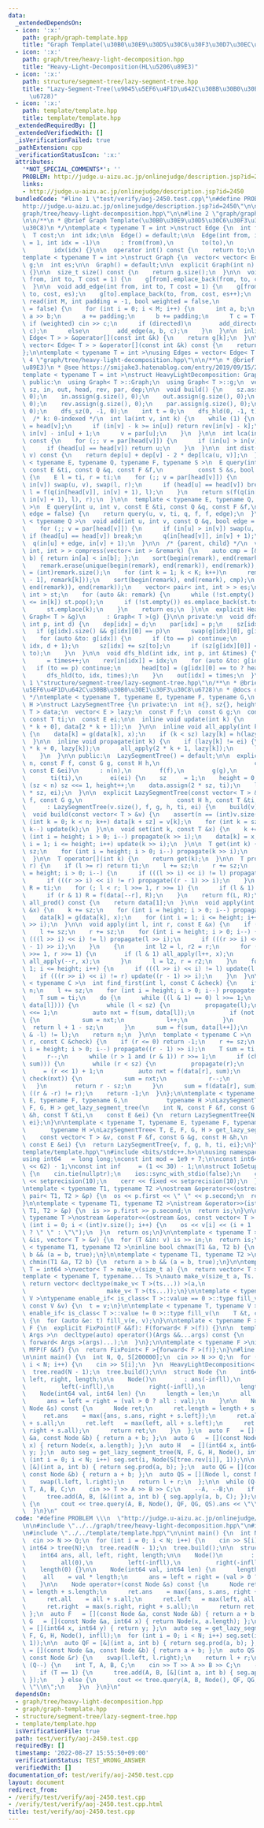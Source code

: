```yaml
---
data:
  _extendedDependsOn:
  - icon: ':x:'
    path: graph/graph-template.hpp
    title: "Graph Template(\u30B0\u30E9\u30D5\u30C6\u30F3\u30D7\u30EC\u30FC\u30C8)"
  - icon: ':x:'
    path: graph/tree/heavy-light-decomposition.hpp
    title: "Heavy-Light-Decomposition(HL\u5206\u89E3)"
  - icon: ':x:'
    path: structure/segment-tree/lazy-segment-tree.hpp
    title: "Lazy-Segment-Tree(\u9045\u5EF6\u4F1D\u642C\u30BB\u30B0\u30E1\u30F3\u30C8\
      \u6728)"
  - icon: ':x:'
    path: template/template.hpp
    title: template/template.hpp
  _extendedRequiredBy: []
  _extendedVerifiedWith: []
  _isVerificationFailed: true
  _pathExtension: cpp
  _verificationStatusIcon: ':x:'
  attributes:
    '*NOT_SPECIAL_COMMENTS*': ''
    PROBLEM: http://judge.u-aizu.ac.jp/onlinejudge/description.jsp?id=2450
    links:
    - http://judge.u-aizu.ac.jp/onlinejudge/description.jsp?id=2450
  bundledCode: "#line 1 \"test/verify/aoj-2450.test.cpp\"\n#define PROBLEM \\\n  \"\
    http://judge.u-aizu.ac.jp/onlinejudge/description.jsp?id=2450\"\n\n#line 2 \"\
    graph/tree/heavy-light-decomposition.hpp\"\n\n#line 2 \"graph/graph-template.hpp\"\
    \n\n/**\n * @brief Graph Template(\u30B0\u30E9\u30D5\u30C6\u30F3\u30D7\u30EC\u30FC\
    \u30C8)\n */\ntemplate < typename T = int >\nstruct Edge {\n  int from, to;\n\
    \  T cost;\n  int idx;\n\n  Edge() = default;\n\n  Edge(int from, int to, T cost\
    \ = 1, int idx = -1)\n      : from(from),\n        to(to),\n        cost(cost),\n\
    \        idx(idx) {}\n\n  operator int() const {\n    return to;\n  }\n};\n\n\
    template < typename T = int >\nstruct Graph {\n  vector< vector< Edge< T > > >\
    \ g;\n  int es;\n\n  Graph() = default;\n\n  explicit Graph(int n): g(n), es(0)\
    \ {}\n\n  size_t size() const {\n    return g.size();\n  }\n\n  void add_directed_edge(int\
    \ from, int to, T cost = 1) {\n    g[from].emplace_back(from, to, cost, es++);\n\
    \  }\n\n  void add_edge(int from, int to, T cost = 1) {\n    g[from].emplace_back(from,\
    \ to, cost, es);\n    g[to].emplace_back(to, from, cost, es++);\n  }\n\n  void\
    \ read(int M, int padding = -1, bool weighted = false,\n            bool directed\
    \ = false) {\n    for (int i = 0; i < M; i++) {\n      int a, b;\n      cin >>\
    \ a >> b;\n      a += padding;\n      b += padding;\n      T c = T(1);\n     \
    \ if (weighted) cin >> c;\n      if (directed)\n        add_directed_edge(a, b,\
    \ c);\n      else\n        add_edge(a, b, c);\n    }\n  }\n\n  inline vector<\
    \ Edge< T > > &operator[](const int &k) {\n    return g[k];\n  }\n\n  inline const\
    \ vector< Edge< T > > &operator[](const int &k) const {\n    return g[k];\n  }\n\
    };\n\ntemplate < typename T = int >\nusing Edges = vector< Edge< T > >;\n#line\
    \ 4 \"graph/tree/heavy-light-decomposition.hpp\"\n\n/**\n * @brief Heavy-Light-Decomposition(HL\u5206\
    \u89E3)\n * @see https://smijake3.hatenablog.com/entry/2019/09/15/200200\n */\n\
    template < typename T = int >\nstruct HeavyLightDecomposition: Graph< T > {\n\
    \ public:\n  using Graph< T >::Graph;\n  using Graph< T >::g;\n  vector< int >\
    \ sz, in, out, head, rev, par, dep;\n\n  void build() {\n    sz.assign(g.size(),\
    \ 0);\n    in.assign(g.size(), 0);\n    out.assign(g.size(), 0);\n    head.assign(g.size(),\
    \ 0);\n    rev.assign(g.size(), 0);\n    par.assign(g.size(), 0);\n    dep.assign(g.size(),\
    \ 0);\n    dfs_sz(0, -1, 0);\n    int t = 0;\n    dfs_hld(0, -1, t);\n  }\n\n\
    \  /* k: 0-indexed */\n  int la(int v, int k) {\n    while (1) {\n      int u\
    \ = head[v];\n      if (in[v] - k >= in[u]) return rev[in[v] - k];\n      k -=\
    \ in[v] - in[u] + 1;\n      v = par[u];\n    }\n  }\n\n  int lca(int u, int v)\
    \ const {\n    for (;; v = par[head[v]]) {\n      if (in[u] > in[v]) swap(u, v);\n\
    \      if (head[u] == head[v]) return u;\n    }\n  }\n\n  int dist(int u, int\
    \ v) const {\n    return dep[u] + dep[v] - 2 * dep[lca(u, v)];\n  }\n\n  template\
    \ < typename E, typename Q, typename F, typename S >\n  E query(int u, int v,\
    \ const E &ti, const Q &q, const F &f,\n          const S &s, bool edge = false)\
    \ {\n    E l = ti, r = ti;\n    for (;; v = par[head[v]]) {\n      if (in[u] >\
    \ in[v]) swap(u, v), swap(l, r);\n      if (head[u] == head[v]) break;\n     \
    \ l = f(q(in[head[v]], in[v] + 1), l);\n    }\n    return s(f(q(in[u] + edge,\
    \ in[v] + 1), l), r);\n  }\n\n  template < typename E, typename Q, typename F\
    \ >\n  E query(int u, int v, const E &ti, const Q &q, const F &f,\n          bool\
    \ edge = false) {\n    return query(u, v, ti, q, f, f, edge);\n  }\n\n  template\
    \ < typename Q >\n  void add(int u, int v, const Q &q, bool edge = false) {\n\
    \    for (;; v = par[head[v]]) {\n      if (in[u] > in[v]) swap(u, v);\n     \
    \ if (head[u] == head[v]) break;\n      q(in[head[v]], in[v] + 1);\n    }\n  \
    \  q(in[u] + edge, in[v] + 1);\n  }\n\n  /* {parent, child} */\n  vector< pair<\
    \ int, int > > compress(vector< int > &remark) {\n    auto cmp = [&](int a, int\
    \ b) { return in[a] < in[b]; };\n    sort(begin(remark), end(remark), cmp);\n\
    \    remark.erase(unique(begin(remark), end(remark)), end(remark));\n    int K\
    \ = (int)remark.size();\n    for (int k = 1; k < K; k++)\n      remark.emplace_back(lca(remark[k\
    \ - 1], remark[k]));\n    sort(begin(remark), end(remark), cmp);\n    remark.erase(unique(begin(remark),\
    \ end(remark)), end(remark));\n    vector< pair< int, int > > es;\n    stack<\
    \ int > st;\n    for (auto &k: remark) {\n      while (!st.empty() && out[st.top()]\
    \ <= in[k]) st.pop();\n      if (!st.empty()) es.emplace_back(st.top(), k);\n\
    \      st.emplace(k);\n    }\n    return es;\n  }\n\n  explicit HeavyLightDecomposition(const\
    \ Graph< T > &g)\n      : Graph< T >(g) {}\n\n private:\n  void dfs_sz(int idx,\
    \ int p, int d) {\n    dep[idx] = d;\n    par[idx] = p;\n    sz[idx]  = 1;\n \
    \   if (g[idx].size() && g[idx][0] == p)\n      swap(g[idx][0], g[idx].back());\n\
    \    for (auto &to: g[idx]) {\n      if (to == p) continue;\n      dfs_sz(to,\
    \ idx, d + 1);\n      sz[idx] += sz[to];\n      if (sz[g[idx][0]] < sz[to]) swap(g[idx][0],\
    \ to);\n    }\n  }\n\n  void dfs_hld(int idx, int p, int &times) {\n    in[idx]\
    \      = times++;\n    rev[in[idx]] = idx;\n    for (auto &to: g[idx]) {\n   \
    \   if (to == p) continue;\n      head[to] = (g[idx][0] == to ? head[idx] : to);\n\
    \      dfs_hld(to, idx, times);\n    }\n    out[idx] = times;\n  }\n};\n#line\
    \ 1 \"structure/segment-tree/lazy-segment-tree.hpp\"\n/**\n * @brief Lazy-Segment-Tree(\u9045\
    \u5EF6\u4F1D\u642C\u30BB\u30B0\u30E1\u30F3\u30C8\u6728)\n * @docs docs/lazy-segment-tree.md\n\
    \ */\ntemplate < typename T, typename E, typename F, typename G,\n           typename\
    \ H >\nstruct LazySegmentTree {\n private:\n  int n{}, sz{}, height{};\n  vector<\
    \ T > data;\n  vector< E > lazy;\n  const F f;\n  const G g;\n  const H h;\n \
    \ const T ti;\n  const E ei;\n\n  inline void update(int k) {\n    data[k] = f(data[2\
    \ * k + 0], data[2 * k + 1]);\n  }\n\n  inline void all_apply(int k, const E &x)\
    \ {\n    data[k] = g(data[k], x);\n    if (k < sz) lazy[k] = h(lazy[k], x);\n\
    \  }\n\n  inline void propagate(int k) {\n    if (lazy[k] != ei) {\n      all_apply(2\
    \ * k + 0, lazy[k]);\n      all_apply(2 * k + 1, lazy[k]);\n      lazy[k] = ei;\n\
    \    }\n  }\n\n public:\n  LazySegmentTree() = default;\n\n  explicit LazySegmentTree(int\
    \ n, const F f, const G g, const H h,\n                           const T &ti,\
    \ const E &ei)\n      : n(n),\n        f(f),\n        g(g),\n        h(h),\n \
    \       ti(ti),\n        ei(ei) {\n    sz     = 1;\n    height = 0;\n    while\
    \ (sz < n) sz <<= 1, height++;\n    data.assign(2 * sz, ti);\n    lazy.assign(2\
    \ * sz, ei);\n  }\n\n  explicit LazySegmentTree(const vector< T > &v, const F\
    \ f, const G g,\n                           const H h, const T &ti, const E &ei)\n\
    \      : LazySegmentTree(v.size(), f, g, h, ti, ei) {\n    build(v);\n  }\n\n\
    \  void build(const vector< T > &v) {\n    assert(n == (int)v.size());\n    for\
    \ (int k = 0; k < n; k++) data[k + sz] = v[k];\n    for (int k = sz - 1; k > 0;\
    \ k--) update(k);\n  }\n\n  void set(int k, const T &x) {\n    k += sz;\n    for\
    \ (int i = height; i > 0; i--) propagate(k >> i);\n    data[k] = x;\n    for (int\
    \ i = 1; i <= height; i++) update(k >> i);\n  }\n\n  T get(int k) {\n    k +=\
    \ sz;\n    for (int i = height; i > 0; i--) propagate(k >> i);\n    return data[k];\n\
    \  }\n\n  T operator[](int k) {\n    return get(k);\n  }\n\n  T prod(int l, int\
    \ r) {\n    if (l >= r) return ti;\n    l += sz;\n    r += sz;\n    for (int i\
    \ = height; i > 0; i--) {\n      if (((l >> i) << i) != l) propagate(l >> i);\n\
    \      if (((r >> i) << i) != r) propagate((r - 1) >> i);\n    }\n    T L = ti,\
    \ R = ti;\n    for (; l < r; l >>= 1, r >>= 1) {\n      if (l & 1) L = f(L, data[l++]);\n\
    \      if (r & 1) R = f(data[--r], R);\n    }\n    return f(L, R);\n  }\n\n  T\
    \ all_prod() const {\n    return data[1];\n  }\n\n  void apply(int k, const E\
    \ &x) {\n    k += sz;\n    for (int i = height; i > 0; i--) propagate(k >> i);\n\
    \    data[k] = g(data[k], x);\n    for (int i = 1; i <= height; i++) update(k\
    \ >> i);\n  }\n\n  void apply(int l, int r, const E &x) {\n    if (l >= r) return;\n\
    \    l += sz;\n    r += sz;\n    for (int i = height; i > 0; i--) {\n      if\
    \ (((l >> i) << i) != l) propagate(l >> i);\n      if (((r >> i) << i) != r) propagate((r\
    \ - 1) >> i);\n    }\n    {\n      int l2 = l, r2 = r;\n      for (; l < r; l\
    \ >>= 1, r >>= 1) {\n        if (l & 1) all_apply(l++, x);\n        if (r & 1)\
    \ all_apply(--r, x);\n      }\n      l = l2, r = r2;\n    }\n    for (int i =\
    \ 1; i <= height; i++) {\n      if (((l >> i) << i) != l) update(l >> i);\n  \
    \    if (((r >> i) << i) != r) update((r - 1) >> i);\n    }\n  }\n\n  template\
    \ < typename C >\n  int find_first(int l, const C &check) {\n    if (l >= n) return\
    \ n;\n    l += sz;\n    for (int i = height; i > 0; i--) propagate(l >> i);\n\
    \    T sum = ti;\n    do {\n      while ((l & 1) == 0) l >>= 1;\n      if (check(f(sum,\
    \ data[l]))) {\n        while (l < sz) {\n          propagate(l);\n          l\
    \ <<= 1;\n          auto nxt = f(sum, data[l]);\n          if (not check(nxt))\
    \ {\n            sum = nxt;\n            l++;\n          }\n        }\n      \
    \  return l + 1 - sz;\n      }\n      sum = f(sum, data[l++]);\n    } while ((l\
    \ & -l) != l);\n    return n;\n  }\n\n  template < typename C >\n  int find_last(int\
    \ r, const C &check) {\n    if (r <= 0) return -1;\n    r += sz;\n    for (int\
    \ i = height; i > 0; i--) propagate((r - 1) >> i);\n    T sum = ti;\n    do {\n\
    \      r--;\n      while (r > 1 and (r & 1)) r >>= 1;\n      if (check(f(data[r],\
    \ sum))) {\n        while (r < sz) {\n          propagate(r);\n          r   \
    \     = (r << 1) + 1;\n          auto nxt = f(data[r], sum);\n          if (not\
    \ check(nxt)) {\n            sum = nxt;\n            r--;\n          }\n     \
    \   }\n        return r - sz;\n      }\n      sum = f(data[r], sum);\n    } while\
    \ ((r & -r) != r);\n    return -1;\n  }\n};\n\ntemplate < typename T, typename\
    \ E, typename F, typename G,\n           typename H >\nLazySegmentTree< T, E,\
    \ F, G, H > get_lazy_segment_tree(\n    int N, const F &f, const G &g, const H\
    \ &h, const T &ti,\n    const E &ei) {\n  return LazySegmentTree{N, f, g, h, ti,\
    \ ei};\n}\n\ntemplate < typename T, typename E, typename F, typename G,\n    \
    \       typename H >\nLazySegmentTree< T, E, F, G, H > get_lazy_segment_tree(\n\
    \    const vector< T > &v, const F &f, const G &g, const H &h,\n    const T &ti,\
    \ const E &ei) {\n  return LazySegmentTree{v, f, g, h, ti, ei};\n}\n#line 1 \"\
    template/template.hpp\"\n#include <bits/stdc++.h>\n\nusing namespace std;\n\n\
    using int64   = long long;\nconst int mod = 1e9 + 7;\n\nconst int64 infll = (1LL\
    \ << 62) - 1;\nconst int inf     = (1 << 30) - 1;\n\nstruct IoSetup {\n  IoSetup()\
    \ {\n    cin.tie(nullptr);\n    ios::sync_with_stdio(false);\n    cout << fixed\
    \ << setprecision(10);\n    cerr << fixed << setprecision(10);\n  }\n} iosetup;\n\
    \ntemplate < typename T1, typename T2 >\nostream &operator<<(ostream &os, const\
    \ pair< T1, T2 > &p) {\n  os << p.first << \" \" << p.second;\n  return os;\n\
    }\n\ntemplate < typename T1, typename T2 >\nistream &operator>>(istream &is, pair<\
    \ T1, T2 > &p) {\n  is >> p.first >> p.second;\n  return is;\n}\n\ntemplate <\
    \ typename T >\nostream &operator<<(ostream &os, const vector< T > &v) {\n  for\
    \ (int i = 0; i < (int)v.size(); i++) {\n    os << v[i] << (i + 1 != v.size()\
    \ ? \" \" : \"\");\n  }\n  return os;\n}\n\ntemplate < typename T >\nistream &operator>>(istream\
    \ &is, vector< T > &v) {\n  for (T &in: v) is >> in;\n  return is;\n}\n\ntemplate\
    \ < typename T1, typename T2 >\ninline bool chmax(T1 &a, T2 b) {\n  return a <\
    \ b && (a = b, true);\n}\n\ntemplate < typename T1, typename T2 >\ninline bool\
    \ chmin(T1 &a, T2 b) {\n  return a > b && (a = b, true);\n}\n\ntemplate < typename\
    \ T = int64 >\nvector< T > make_v(size_t a) {\n  return vector< T >(a);\n}\n\n\
    template < typename T, typename... Ts >\nauto make_v(size_t a, Ts... ts) {\n \
    \ return vector< decltype(make_v< T >(ts...)) >(a,\n                         \
    \                       make_v< T >(ts...));\n}\n\ntemplate < typename T, typename\
    \ V >\ntypename enable_if< is_class< T >::value == 0 >::type fill_v(\n    T &t,\
    \ const V &v) {\n  t = v;\n}\n\ntemplate < typename T, typename V >\ntypename\
    \ enable_if< is_class< T >::value != 0 >::type fill_v(\n    T &t, const V &v)\
    \ {\n  for (auto &e: t) fill_v(e, v);\n}\n\ntemplate < typename F >\nstruct FixPoint:\
    \ F {\n  explicit FixPoint(F &&f): F(forward< F >(f)) {}\n\n  template < typename...\
    \ Args >\n  decltype(auto) operator()(Args &&...args) const {\n    return F::operator()(*this,\
    \ forward< Args >(args)...);\n  }\n};\n\ntemplate < typename F >\ninline decltype(auto)\
    \ MFP(F &&f) {\n  return FixPoint< F >{forward< F >(f)};\n}\n#line 7 \"test/verify/aoj-2450.test.cpp\"\
    \n\nint main() {\n  int N, Q, S[200000];\n  cin >> N >> Q;\n  for (int i = 0;\
    \ i < N; i++) {\n    cin >> S[i];\n  }\n  HeavyLightDecomposition< int64 > tree(N);\n\
    \  tree.read(N - 1);\n  tree.build();\n\n  struct Node {\n    int64 ans, all,\
    \ left, right, length;\n\n    Node()\n        : ans(-infll),\n          all(0),\n\
    \          left(-infll),\n          right(-infll),\n          length(0) {}\n\n\
    \    Node(int64 val, int64 len) {\n      length = len;\n      all    = val * length;\n\
    \      ans = left = right = (val > 0 ? all : val);\n    }\n\n    Node operator+(const\
    \ Node &s) const {\n      Node ret;\n      ret.length = length + s.length;\n \
    \     ret.ans    = max({ans, s.ans, right + s.left});\n      ret.all    = all\
    \ + s.all;\n      ret.left   = max(left, all + s.left);\n      ret.right  = max(s.right,\
    \ right + s.all);\n      return ret;\n    }\n  };\n  auto F   = [](const Node\
    \ &a, const Node &b) { return a + b; };\n  auto G   = [](const Node &a, int64\
    \ x) { return Node(x, a.length); };\n  auto H   = [](int64 x, int64 y) { return\
    \ y; };\n  auto seg = get_lazy_segment_tree(N, F, G, H, Node(), infll);\n  for\
    \ (int i = 0; i < N; i++) seg.set(i, Node(S[tree.rev[i]], 1));\n\n  auto QF =\
    \ [&](int a, int b) { return seg.prod(a, b); };\n  auto QG = [](const Node &a,\
    \ const Node &b) { return a + b; };\n  auto QS = [](Node l, const Node &r) {\n\
    \    swap(l.left, l.right);\n    return l + r;\n  };\n\n  while (Q--) {\n    int\
    \ T, A, B, C;\n    cin >> T >> A >> B >> C;\n    --A, --B;\n    if (T == 1) {\n\
    \      tree.add(A, B, [&](int a, int b) { seg.apply(a, b, C); });\n    } else\
    \ {\n      cout << tree.query(A, B, Node(), QF, QG, QS).ans << \"\\n\";\n    }\n\
    \  }\n}\n"
  code: "#define PROBLEM \\\n  \"http://judge.u-aizu.ac.jp/onlinejudge/description.jsp?id=2450\"\
    \n\n#include \"../../graph/tree/heavy-light-decomposition.hpp\"\n#include \"../../structure/segment-tree/lazy-segment-tree.hpp\"\
    \n#include \"../../template/template.hpp\"\n\nint main() {\n  int N, Q, S[200000];\n\
    \  cin >> N >> Q;\n  for (int i = 0; i < N; i++) {\n    cin >> S[i];\n  }\n  HeavyLightDecomposition<\
    \ int64 > tree(N);\n  tree.read(N - 1);\n  tree.build();\n\n  struct Node {\n\
    \    int64 ans, all, left, right, length;\n\n    Node()\n        : ans(-infll),\n\
    \          all(0),\n          left(-infll),\n          right(-infll),\n      \
    \    length(0) {}\n\n    Node(int64 val, int64 len) {\n      length = len;\n \
    \     all    = val * length;\n      ans = left = right = (val > 0 ? all : val);\n\
    \    }\n\n    Node operator+(const Node &s) const {\n      Node ret;\n      ret.length\
    \ = length + s.length;\n      ret.ans    = max({ans, s.ans, right + s.left});\n\
    \      ret.all    = all + s.all;\n      ret.left   = max(left, all + s.left);\n\
    \      ret.right  = max(s.right, right + s.all);\n      return ret;\n    }\n \
    \ };\n  auto F   = [](const Node &a, const Node &b) { return a + b; };\n  auto\
    \ G   = [](const Node &a, int64 x) { return Node(x, a.length); };\n  auto H  \
    \ = [](int64 x, int64 y) { return y; };\n  auto seg = get_lazy_segment_tree(N,\
    \ F, G, H, Node(), infll);\n  for (int i = 0; i < N; i++) seg.set(i, Node(S[tree.rev[i]],\
    \ 1));\n\n  auto QF = [&](int a, int b) { return seg.prod(a, b); };\n  auto QG\
    \ = [](const Node &a, const Node &b) { return a + b; };\n  auto QS = [](Node l,\
    \ const Node &r) {\n    swap(l.left, l.right);\n    return l + r;\n  };\n\n  while\
    \ (Q--) {\n    int T, A, B, C;\n    cin >> T >> A >> B >> C;\n    --A, --B;\n\
    \    if (T == 1) {\n      tree.add(A, B, [&](int a, int b) { seg.apply(a, b, C);\
    \ });\n    } else {\n      cout << tree.query(A, B, Node(), QF, QG, QS).ans <<\
    \ \"\\n\";\n    }\n  }\n}\n"
  dependsOn:
  - graph/tree/heavy-light-decomposition.hpp
  - graph/graph-template.hpp
  - structure/segment-tree/lazy-segment-tree.hpp
  - template/template.hpp
  isVerificationFile: true
  path: test/verify/aoj-2450.test.cpp
  requiredBy: []
  timestamp: '2022-08-27 15:55:50+09:00'
  verificationStatus: TEST_WRONG_ANSWER
  verifiedWith: []
documentation_of: test/verify/aoj-2450.test.cpp
layout: document
redirect_from:
- /verify/test/verify/aoj-2450.test.cpp
- /verify/test/verify/aoj-2450.test.cpp.html
title: test/verify/aoj-2450.test.cpp
---
```

